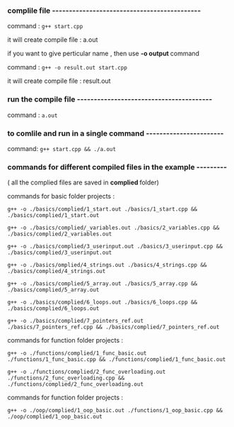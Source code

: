### complile file   --------------------------------------------

command : `g++ start.cpp`

it will create compile file : a.out 

if you want to give perticular name , then use <b>-o output </b> command

command : `g++ -o result.out start.cpp`

it will create compile file : result.out




### run the compile file  ----------------------------------------

command : `a.out`



### to comlile and run in a single command  -----------------------

command: `g++ start.cpp && ./a.out`



### commands for different compiled files in the example  ---------

( all the complied files are saved in <b> complied </b> folder)

commands for basic folder projects :

`g++ -o ./basics/complied/1_start.out ./basics/1_start.cpp && ./basics/complied/1_start.out`

`g++ -o ./basics/complied/_variables.out ./basics/2_variables.cpp && ./basics/complied/2_variables.out`

`g++ -o ./basics/complied/3_userinput.out ./basics/3_userinput.cpp && ./basics/complied/3_userinput.out`

`g++ -o ./basics/omplied/4_strings.out ./basics/4_strings.cpp && ./basics/complied/4_strings.out`

`g++ -o ./basics/complied/5_array.out ./basics/5_array.cpp && ./basics/complied/5_array.out`

`g++ -o ./basics/complied/6_loops.out ./basics/6_loops.cpp && ./basics/complied/6_loops.out`

`g++ -o ./basics/complied/7_pointers_ref.out ./basics/7_pointers_ref.cpp && ./basics/complied/7_pointers_ref.out`



commands for function folder projects :

`g++ -o ./functions/complied/1_func_basic.out ./functions/1_func_basic.cpp && ./functions/complied/1_func_basic.out`


`g++ -o ./functions/complied/2_func_overloading.out ./functions/2_func_overloading.cpp && ./functions/complied/2_func_overloading.out`



commands for function folder projects :

`g++ -o ./oop/complied/1_oop_basic.out ./functions/1_oop_basic.cpp && ./oop/complied/1_oop_basic.out`
